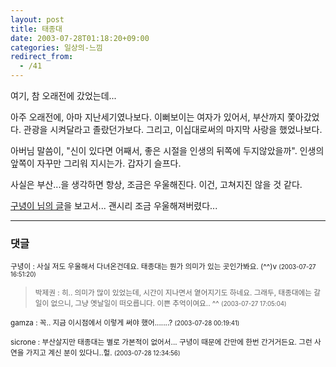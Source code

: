 ```yaml
---
layout: post
title: 태종대
date: 2003-07-28T01:18:20+09:00
categories: 일상의-느낌
redirect_from:
  - /41
---
```


여기, 참 오래전에 갔었는데...

아주 오래전에, 아마 지난세기였나보다. 이뻐보이는 여자가 있어서, 부산까지 쫓아갔었다. 관광을 시켜달라고 졸랐던가보다. 그리고, 이십대로써의 마지막 사랑을 했었나보다.

아버님 말씀이, "신이 있다면 어째서, 좋은 시절을 인생의 뒤쪽에 두지않았을까". 인생의 앞쪽이 자꾸만 그리워 지시는가. 갑자기 슬프다.

사실은 부산...을 생각하면 항상, 조금은 우울해진다. 이건, 고쳐지진 않을 것 같다.

<a href="http://www.hycafe.com/blog/archives/000026.html">구녕이 님의 글</a>을 보고서... 괜시리 조금 우울해져버렸다...

* * *

### 댓글



<!--- cmt:65 --->
<!--- mail: --->
<!--- parent:0 --->

<small>구녕이 : 사실 저도 우울해서 다녀온건데요. 태종대는 뭔가 의미가 있는 곳인가봐요. (^^)v <small>(2003-07-27 16:51:20)</small></small>


<!--- cmt:66 --->
<!--- mail: --->
<!--- parent:0 --->

> <small>박제권 : 히.. 의미가 많이 있었는데, 시간이 지나면서 옅어지기도 하네요. 그래두, 태종대에는 갈일이 없으니, 그냥 옛날일이 떠오릅니다. 이쁜 추억이여요.. ^^ <small>(2003-07-27 17:05:04)</small></small>


<!--- cmt:67 --->
<!--- mail: --->
<!--- parent:0 --->

<small>gamza : 꼭.. 지금 이시점에서 이렇게 써야 했어.......? <small>(2003-07-28 00:19:41)</small></small>


<!--- cmt:68 --->
<!--- mail: --->
<!--- parent:0 --->

<small>sicrone : 부산살지만 태종대는 별로 가본적이 없어서... 구녕이 때문에 간만에 한번 간거거든요. 그런 사연을 가지고 계신 분이 있다니..헐. <small>(2003-07-28 12:34:56)</small></small>

